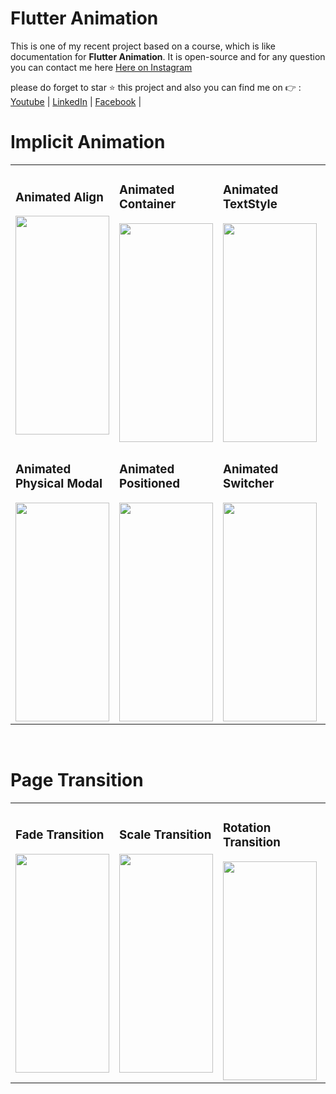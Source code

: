 # Flutter Animation
This is one of my recent project based on a course, which is like documentation for <strong>Flutter Animation</strong>. It is open-source and for any question you can contact me here <a href="https://www.instagram.com/fawzitheprogrammer/">Here on Instagram</a>

please do forget to star ⭐ this project and also you can find me on 👉 :
<a href="https://www.youtube.com/@FawziTheProgrammer">Youtube</a> |
<a href="https://www.linkedin.com/in/fawzi-gharib-0a3961209/">LinkedIn</a> |
<a href="https://www.facebook.com/fawzitheprogrammer/">Facebook</a> |



<table>
  <h1>Implicit Animation</h1>
  <tr>
   <td>
      <h3>Animated Align</h3>
    <img src="https://github.com/fawzitheprogrammer/Flutter-Animation/assets/84202263/0757f699-fd5b-48d9-a795-324e736f99cf" style="width:150px;height:350px;">
   </td>
    <td>
      <h3>Animated Container</h3>
    <img src="https://github.com/fawzitheprogrammer/Flutter-Animation/assets/84202263/0aea2bb3-2e0d-4bb9-ac57-b82319f7e3c4" style="width:150px;height:350px;">
   </td>
    <td>
      <h3>Animated TextStyle</h3>
    <img src="https://github.com/fawzitheprogrammer/Flutter-Animation/assets/84202263/acb3d248-a740-42a6-8fcb-69777c87a6ac" style="width:150px;height:350px;">
   </td>
    <td>
      <h3>Animated Opacity</h3>
    <img src="https://github.com/fawzitheprogrammer/Flutter-Animation/assets/84202263/3bfcd324-69d4-4e7b-924d-a31f46936699" style="width:150px;height:350px;">
   </td>
    <td>
      <h3>Animated Padding</h3>
    <img src="https://github.com/fawzitheprogrammer/Flutter-Animation/assets/84202263/2ac9f84a-6289-4208-bd17-09ac38c242ae" style="width:150px;height:350px;">
   </td>
   
  </tr>
  <tr>
   <td>
      <h3>Animated Physical Modal</h3>
    <img src="https://github.com/fawzitheprogrammer/Flutter-Animation/assets/84202263/a8f3ebde-5cb5-4a0a-8b6f-0159a7469a3c" style="width:150px;height:350px;">
   </td>
    <td>
      <h3>Animated Positioned</h3>
    <img src="https://github.com/fawzitheprogrammer/Flutter-Animation/assets/84202263/ba4e53cf-50d3-4890-8a16-5c087b01ce7c" style="width:150px;height:350px;">
   </td>
    <td>
      <h3>Animated Switcher</h3>
    <img src="https://github.com/fawzitheprogrammer/Flutter-Animation/assets/84202263/8cc75e49-046b-499c-865a-839422aa5624" style="width:150px;height:350px;">
   </td>
   </tr>
</table>
<br>
<table>
  <h1>Page Transition</h1>
  <tr>
   <td>
      <h3>Fade Transition</h3>
    <img src="https://github.com/fawzitheprogrammer/Flutter-Animation/assets/84202263/49e2ddba-1850-4554-a902-1cd6dde6da55" style="width:150px;height:350px;">
   </td>
    <td>
      <h3>Scale Transition</h3>
    <img src="https://github.com/fawzitheprogrammer/Flutter-Animation/assets/84202263/6a40bd87-04f3-4d96-b3a0-565915d79578" style="width:150px;height:350px;">
   </td>
    <td>
      <h3>Rotation Transition</h3>
    <img src="https://github.com/fawzitheprogrammer/Flutter-Animation/assets/84202263/c9c3d038-bb8e-40b8-83f8-faa8d46847b1" style="width:150px;height:350px;">
   </td>
    <td>
      <h3>Slide Transition</h3>
    <img src="https://github.com/fawzitheprogrammer/Flutter-Animation/assets/84202263/1ea4ca9c-e05e-440b-b3eb-9190af453d29" style="width:150px;height:350px;">
   </td>
  </tr>

</table>
